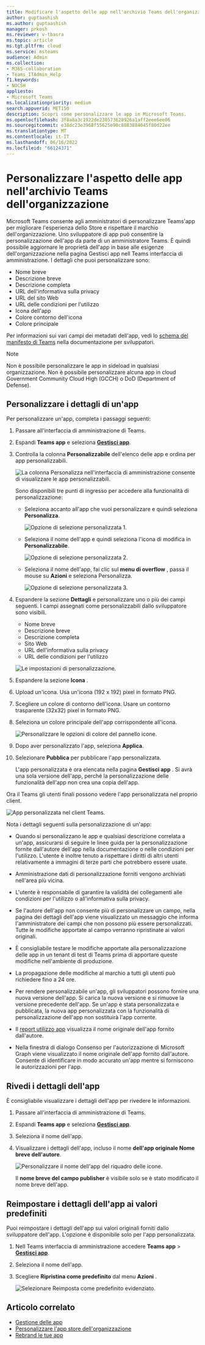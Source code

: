 ```yaml
---
title: Modificare l'aspetto delle app nell'archivio Teams dell'organizzazione
author: guptaashish
ms.author: guptaashish
manager: prkosh
ms.reviewer: v-tbasra
ms.topic: article
ms.tgt.pltfrm: cloud
ms.service: msteams
audience: Admin
ms.collection:
- M365-collaboration
- Teams_ITAdmin_Help
f1.keywords:
- NOCSH
appliesto:
- Microsoft Teams
ms.localizationpriority: medium
search.appverid: MET150
description: Scopri come personalizzare le app in Microsoft Teams.
ms.openlocfilehash: 3f8a8a3c1922de230573628926a1aff2eee6ee06
ms.sourcegitcommit: e38dc23e3968f55625e90c8883884045f80d22ee
ms.translationtype: MT
ms.contentlocale: it-IT
ms.lasthandoff: 06/16/2022
ms.locfileid: "66124371"
---
```

# <a name="customize-appearance-of-apps-in-your-organizations-teams-store"></a>Personalizzare l'aspetto delle app nell'archivio Teams dell'organizzazione

Microsoft Teams consente agli amministratori di personalizzare Teams'app per migliorare l'esperienza dello Store e rispettare il marchio dell'organizzazione. Uno sviluppatore di app può consentire la personalizzazione dell'app da parte di un amministratore Teams. È quindi possibile aggiornare le proprietà dell'app in base alle esigenze dell'organizzazione nella pagina Gestisci app nell Teams interfaccia di amministrazione. I dettagli che puoi personalizzare sono:

* Nome breve
* Descrizione breve
* Descrizione completa
* URL dell'informativa sulla privacy
* URL del sito Web
* URL delle condizioni per l'utilizzo
* Icona dell'app
* Colore contorno dell'icona
* Colore principale

Per informazioni sui vari campi dei metadati dell'app, vedi lo [schema del manifesto di Teams](/microsoftteams/platform/resources/schema/manifest-schema) nella documentazione per sviluppatori.

> [!NOTE]
> Non è possibile personalizzare le app in sideload in qualsiasi organizzazione. Non è possibile personalizzare alcuna app in cloud Government Community Cloud High (GCCH) o DoD (Department of Defense).

## <a name="customize-details-of-an-app"></a>Personalizzare i dettagli di un'app

Per personalizzare un'app, completa i passaggi seguenti:

1. Passare all'interfaccia di amministrazione di Teams.

1. Espandi **Teams app** e seleziona **[Gestisci app](https://admin.teams.microsoft.com/policies/manage-apps)**.

1. Controlla la colonna **Personalizzabile** dell'elenco delle app e ordina per app personalizzabili.

   ![La colonna Personalizza nell'interfaccia di amministrazione consente di visualizzare le app personalizzabili.](media/customizable-apps-in-tac.png)

   Sono disponibili tre punti di ingresso per accedere alla funzionalità di personalizzazione:

   * Seleziona accanto all'app che vuoi personalizzare e quindi seleziona **Personalizza**.

     ![Opzione di selezione personalizzata 1.](media/select-app-to-customize1.png)

   * Seleziona il nome dell'app e quindi seleziona l'icona di modifica in **Personalizzabile**.

     ![Opzione di selezione personalizzata 2.](media/communities-microsoft.png)

   * Seleziona il nome dell'app, fai clic sul **menu di overflow** , passa il mouse su **Azioni** e seleziona Personalizza.

     ![Opzione di selezione personalizzata 3.](media/customize-action-menu.png)

1. Espandere la sezione **Dettagli** e personalizzare uno o più dei campi seguenti. I campi assegnati come personalizzabili dallo sviluppatore sono visibili.

    * Nome breve
    * Descrizione breve
    * Descrizione completa
    * Sito Web
    * URL dell'informativa sulla privacy
    * URL delle condizioni per l'utilizzo

   ![Le impostazioni di personalizzazione.](media/customize-settings.png)

1. Espandere la sezione **Icona** .

1. Upload un'icona. Usa un'icona (192 x 192) pixel in formato PNG.

1. Scegliere un colore di contorno dell'icona. Usare un contorno trasparente (32x32) pixel in formato PNG.

1. Seleziona un colore principale dell'app corrispondente all'icona.

   ![Personalizzare le opzioni di colore del pannello icone.](media/customize-app-colors.png)

1. Dopo aver personalizzato l'app, seleziona **Applica**.

1. Selezionare **Pubblica** per pubblicare l'app personalizzata.

   L'app personalizzata è ora elencata nella pagina **Gestisci app** . Si avrà una sola versione dell'app, perché la personalizzazione delle funzionalità dell'app non crea una copia dell'app.

Ora il Teams gli utenti finali possono vedere l'app personalizzata nel proprio client.

   ![App personalizzata nel client Teams.](media/contoso-app.png)

Nota i dettagli seguenti sulla personalizzazione di un'app:

* Quando si personalizzano le app e qualsiasi descrizione correlata a un'app, assicurarsi di seguire le linee guida per la personalizzazione fornite dall'autore dell'app nella documentazione o nelle condizioni per l'utilizzo. L'utente è inoltre tenuto a rispettare i diritti di altri utenti relativamente a immagini di terze parti che potrebbero essere usate.

* Amministrazione dati di personalizzazione forniti vengono archiviati nell'area più vicina.

* L'utente è responsabile di garantire la validità dei collegamenti alle condizioni per l'utilizzo o all'informativa sulla privacy.

* Se l'autore dell'app non consente più di personalizzare un campo, nella pagina dei dettagli dell'app viene visualizzato un messaggio che informa l'amministratore dei campi che non possono più essere personalizzati. Tutte le modifiche apportate al campo verranno ripristinate ai valori originali.

* È consigliabile testare le modifiche apportate alla personalizzazione delle app in un tenant di test di Teams prima di apportare queste modifiche nell'ambiente di produzione.

* La propagazione delle modifiche al marchio a tutti gli utenti può richiedere fino a 24 ore.

* Per rendere personalizzabile un'app, gli sviluppatori possono fornire una nuova versione dell'app. Si carica la nuova versione e si rimuove la versione precedente dell'app. Se un'app è stata personalizzata e pubblicata, la nuova app personalizzata con la funzionalità di personalizzazione dell'app non sostituirà l'app corrente.

* Il [report utilizzo app](teams-analytics-and-reports/app-usage-report.md) visualizza il nome originale dell'app fornito dall'autore.

* Nella finestra di dialogo Consenso per l'autorizzazione di Microsoft Graph viene visualizzato il nome originale dell'app fornito dall'autore. Consente di identificare in modo accurato un'app mentre si forniscono le autorizzazioni per l'app.

## <a name="review-app-details"></a>Rivedi i dettagli dell'app

È consigliabile visualizzare i dettagli dell'app per rivedere le informazioni.

1. Passare all'interfaccia di amministrazione di Teams.

1. Espandi **Teams app** e seleziona **[Gestisci app](https://admin.teams.microsoft.com/policies/manage-apps)**.

1. Seleziona il nome dell'app.

1. Visualizzare i dettagli dell'app, incluso il nome **dell'app originale Nome breve dell'autore**.

   ![Personalizzare il nome dell'app del riquadro delle icone.](media/original-app-version.png)

   Il **nome breve del campo publisher** è visibile solo se è stato modificato il nome breve dell'app.

## <a name="reset-app-details-to-default-values"></a>Reimpostare i dettagli dell'app ai valori predefiniti

Puoi reimpostare i dettagli dell'app sui valori originali forniti dallo sviluppatore dell'app. L'opzione è disponibile solo per l'app personalizzata.

1. Nell Teams interfaccia di amministrazione accedere **Teams app** > **[Gestisci app](https://admin.teams.microsoft.com/policies/manage-apps)**.

1. Seleziona il nome dell'app.

1. Scegliere **Ripristina come predefinito** dal menu **Azioni** .

   ![Selezionare Reimposta come predefinito evidenziato.](media/select-reset.png)

## <a name="related-article"></a>Articolo correlato

* [Gestione delle app](manage-apps.md)
* [Personalizzare l'app store dell'organizzazione](customize-your-app-store.md)
* [Rebrand le tue app](https://techcommunity.microsoft.com/t5/microsoft-teams-blog/rebrand-apps-to-your-own-organization-s-branding-with-app/ba-p/2376296)
